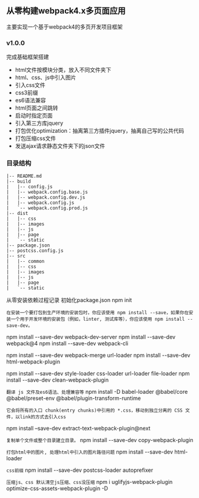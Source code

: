 ## 从零构建webpack4.x多页面应用
主要实现一个基于webpack4的多页开发项目框架

### v1.0.0
完成基础框架搭建
* html文件按模块分类，放入不同文件夹下
* html、css、js中引入图片
* 引入css文件
* css3前缀
* es6语法兼容
* html页面之间跳转
* 启动时指定页面
* 引入第三方库jquery
* 打包优化optimization：抽离第三方插件jquery，抽离自己写的公共代码
* 打包压缩css文件
* 发送ajax请求静态文件夹下的json文件

### 目录结构
```
|-- README.md
|-- build
|   |-- config.js
|   |-- webpack.config.base.js
|   |-- webpack.config.dev.js
|   |-- webpack.config.js
|   `-- webpack.config.prod.js
|-- dist
|   |-- css
|   |-- images
|   |-- js
|   |-- page
|   `-- static
|-- package.json
|-- postcss.config.js
|-- src
|   |-- common
|   |-- css
|   |-- images
|   |-- js
|   |-- page
|   `-- static
```



从零安装依赖过程记录
初始化package.json
npm init

`在安装一个要打包到生产环境的安装包时，你应该使用 npm install --save，如果你在安装一个用于开发环境的安装包（例如，linter, 测试库等），你应该使用 npm install --save-dev。`

npm install --save-dev webpack-dev-server 
npm install --save-dev webpack@4 
npm install --save-dev webpack-cli 

npm install --save-dev webpack-merge url-loader
npm install --save-dev html-webpack-plugin 

npm install --save-dev style-loader css-loader url-loader file-loader
npm install --save-dev clean-webpack-plugin

`翻译 js 文件及es6语法、处理兼容等`
npm install -D babel-loader @babel/core @babel/preset-env @babel/plugin-transform-runtime

`它会将所有的入口 chunk(entry chunks)中引用的 *.css，移动到独立分离的 CSS 文件，以link的方式去引入css`
<!-- npm install --save-dev extract-text-webpack-plugin 不支持webpack4.0以上版本--> 
npm install –save-dev extract-text-webpack-plugin@next

`复制单个文件或整个目录建立目录。`
npm install --save-dev copy-webpack-plugin

`打包html中的图片, 处理html中引入的图片路径问题`
npm install --save-dev html-loader

`css前缀`
npm install --save-dev postcss-loader autoprefixer

`压缩js、css 默认清空js压缩、css没压缩`
npm i uglifyjs-webpack-plugin optimize-css-assets-webpack-plugin -D
